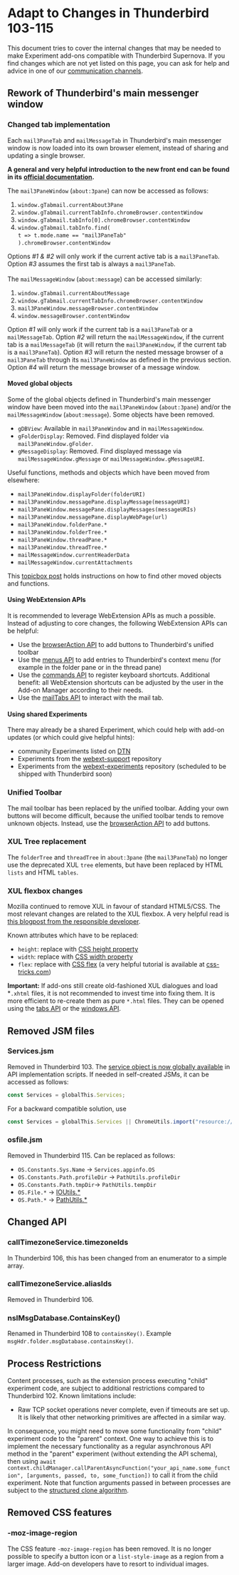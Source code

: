 # Adapt to Changes in Thunderbird 103-115

This document tries to cover the internal changes that may be needed to make Experiment add-ons compatible with Thunderbird Supernova. If you find changes which are not yet listed on this page, you can ask for help and advice in one of our [communication channels](https://developer.thunderbird.net/add-ons/community).

## Rework of Thunderbird's main messenger window

### Changed tab implementation

Each `mail3PaneTab` and `mailMessageTab` in Thunderbird's main messenger window is now loaded into its own browser element, instead of sharing and updating a single browser.

**A general and very helpful introduction to the new front end can be found in its** [**official documentation**](https://developer.thunderbird.net/thunderbird-development/codebase-overview/mail-front-end)**.**

The `mail3PaneWindow` (`about:3pane`) can now be accessed as follows:

1. `window.gTabmail.currentAbout3Pane`
2. `window.gTabmail.currentTabInfo.chromeBrowser.contentWindow`
3. `window.gTabmail.tabInfo[0].chromeBrowser.contentWindow`
4. `window.gTabmail.tabInfo.find(`\
   `t => t.mode.name == "mail3PaneTab"`\
   `).chromeBrowser.contentWindow`

Options _#1 & #2_ will only work if the current active tab is a `mail3PaneTab`. Option _#3_ assumes the first tab is always a `mail3PaneTab`.\
\
The `mailMessageWindow` (`about:message`) can be accessed similarly:

1. `window.gTabmail.currentAboutMessage`
2. `window.gTabmail.currentTabInfo.chromeBrowser.contentWindow`
3. `mail3PaneWindow.messageBrowser.contentWindow`
4. `window.messageBrowser.contentWindow`

Option _#1_ will only work if the current tab is a `mail3PaneTab` or a `mailMessageTab`. Option _#2_ will return the `mailMessageWindow`, if the current tab is a `mailMessageTab` (it will return the `mail3PaneWindow`, if the current tab is a `mail3PaneTab`). Option _#3_ will return the nested message browser of a `mail3PaneTab` through its `mail3PaneWindow` as defined in the previous section. Option _#4_ will return the message browser of a message window.

#### Moved global objects

Some of the global objects defined in Thunderbird's main messenger window have been moved into the `mail3PaneWindow` (`about:3pane`) and/or the `mailMessageWindow` (`about:message`). Some objects have been removed.

* `gDBView`: Available in `mail3PaneWindow` and in `mailMessageWindow`.
* `gFolderDisplay`: Removed. Find displayed folder via `mail3PaneWindow.gFolder`.
* `gMessageDisplay`: Removed. Find displayed message via `mailMessageWindow.gMessage` or `mailMessageWindow.gMessageURI`.

Useful functions, methods and objects which have been moved from elsewhere:

* `mail3PaneWindow.displayFolder(folderURI)`
* `mail3PaneWindow.messagePane.displayMessage(messageURI)`
* `mail3PaneWindow.messagePane.displayMessages(messageURIs)`
* `mail3PaneWindow.messagePane.displayWebPage(url)`
* `mail3PaneWindow.folderPane.*`
* `mail3PaneWindow.folderTree.*`
* `mail3PaneWindow.threadPane.*`
* `mail3PaneWindow.threadTree.*`
* `mailMessageWindow.currentHeaderData`
* `mailMessageWindow.currentAttachments`

This [topicbox post](https://thunderbird.topicbox.com/groups/addons/Te5f62259df8c0c74-M7ea49d57cdc60d61a620c6b0) holds instructions on how to find other moved objects and functions.

#### Using WebExtension APIs

It is recommended to leverage WebExtension APIs as much a possible. Instead of adjusting to core changes, the following WebExtension APIs can be helpful:

* Use the [browserAction API](https://webextension-api.thunderbird.net/en/115/browserAction.html) to add buttons to Thunderbird's unified toolbar
* Use the [menus API](https://webextension-api.thunderbird.net/en/115/menus.html) to add entries to Thunderbird's context menu (for example in the folder pane or in the thread pane)
* Use the [commands API](https://webextension-api.thunderbird.net/en/115/commands.html) to register keyboard shortcuts. Additional benefit: all WebExtension shortcuts can be adjusted by the user in the Add-on Manager according to their needs.
* Use the [mailTabs API](https://webextension-api.thunderbird.net/en/115/mailTabs.html) to interact with the mail tab.

#### Using shared Experiments

There may already be a shared Experiment, which could help with add-on updates (or which could give helpful hints):

* community Experiments listed on [DTN](https://developer.thunderbird.net/add-ons/mailextensions#sharing-experiment-apis)
* Experiments from the [webext-support](https://github.com/thunderbird/webext-support/tree/master/experiments) repository
* Experiments from the [webext-experiments](https://github.com/thunderbird/webext-experiments) repository (scheduled to be shipped with Thunderbird soon)

### Unified Toolbar

The mail toolbar has been replaced by the unified toolbar. Adding your own buttons will become difficult, because the unified toolbar tends to remove unknown objects. Instead, use the [browserAction API](https://webextension-api.thunderbird.net/en/115/browserAction.html) to add buttons.

### XUL Tree replacement

The `folderTree` and `threadTree` in `about:3pane` (the `mail3PaneTab`) no longer use the deprecated XUL `tree` elements, but have been replaced by HTML `lists` and HTML `tables`.

### XUL flexbox changes

Mozilla continued to remove XUL in favour of standard HTML5/CSS. The most relevant changes are related to the XUL flexbox. A very helpful read is [this blogpost from the responsible developer](https://crisal.io/words/2023/03/30/xul-layout-is-gone.html).

Known attributes which have to be replaced:

* `height`: replace with [CSS height property](https://developer.mozilla.org/en-US/docs/Web/CSS/height)
* `width`: replace with [CSS width property](https://developer.mozilla.org/en-US/docs/Web/CSS/width)
* `flex`: replace with [CSS flex](https://developer.mozilla.org/en-US/docs/Web/CSS/flex) (a very helpful tutorial is available at [css-tricks.com](https://css-tricks.com/snippets/css/a-guide-to-flexbox/))

**Important:** If add-ons still create old-fashioned XUL dialogues and load \*`.xhtml` files, it is not recommended to invest time into fixing them. It is more efficient to re-create them as pure `*.html` files. They can be opened using the [tabs API](https://webextension-api.thunderbird.net/en/115/tabs.html) or the [windows API](https://webextension-api.thunderbird.net/en/115/windows.html).

## Removed JSM files

### Services.jsm

Removed in Thunderbird 103. The [service object is now globally available](https://firefox-source-docs.mozilla.org/toolkit/components/extensions/webextensions/basics.html#globals-available-in-the-api-scripts-global) in API implementation scripts. If needed in self-created JSMs, it can be accessed as follows:

```javascript
const Services = globalThis.Services;
```

For a backward compatible solution, use

```javascript
const Services = globalThis.Services || ChromeUtils.import("resource://gre/modules/Services.jsm").Services;
```

### osfile.jsm

Removed in Thunderbird 115. Can be replaced as follows:

* `OS.Constants.Sys.Name` -> `Services.appinfo.OS`
* `OS.Constants.Path.profileDir` -> `PathUtils.profileDir`
* `OS.Constants.Path.tmpDir`-> `PathUtils.tempDir`
* `OS.File.*` -> [IOUtils.*](https://searchfox.org/comm-central/source/mozilla/dom/chrome-webidl/IOUtils.webidl)
* `OS.Path.*` -> [PathUtils.*](https://searchfox.org/comm-central/source/mozilla/dom/chrome-webidl/PathUtils.webidl)

## Changed API

### calITimezoneService.timezoneIds

In Thunderbird 106, this has been changed from an enumerator to a simple array.

### callTimezoneService.aliasIds

Removed in Thunderbird 106.

### nsIMsgDatabase.ContainsKey()

Renamed in Thunderbird 108 to `containsKey()`. Example `msgHdr.folder.msgDatabase.containsKey()`.

## Process Restrictions

Content processes, such as the extension process executing "child" experiment code, are subject to additional restrictions compared to Thunderbird 102. Known limitations include:

* Raw TCP socket operations never complete, even if timeouts are set up. It is likely that other networking primitives are affected in a similar way.

In consequence, you might need to move some functionality from "child" experiment code to the "parent" context. One way to achieve this is to implement the necessary functionality as a regular asynchronous API method in the "parent" experiment (without extending the API schema), then using `await context.childManager.callParentAsyncFunction("your_api_name.some_function", [arguments, passed, to, some_function])` to call it from the child experiment. Note that function arguments passed in between processes are subject to the [structured clone algorithm](https://developer.mozilla.org/en-US/docs/Web/API/Web\_Workers\_API/Structured\_clone\_algorithm).

## Removed CSS features

### -moz-image-region

The CSS feature `-moz-image-region` has been removed. It is no longer possible to specify a button icon or a `list-style-image` as a region from a larger image. Add-on developers have to resort to individual images.
